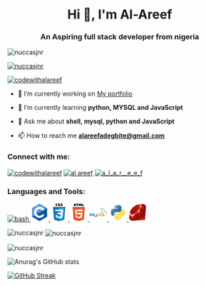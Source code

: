 <h1 align="center">Hi 👋, I'm Al-Areef</h1>
<h3 align="center">An Aspiring full stack developer from nigeria</h3>

<p align="left"> <img src="https://komarev.com/ghpvc/?username=nuccasjnr&label=Profile%20views&color=0e75b6&style=flat" alt="nuccasjnr" /> </p>

<p align="left"> <a href="https://github.com/ryo-ma/github-profile-trophy"><img src="https://github-profile-trophy.vercel.app/?username=nuccasjnr" alt="nuccasjnr" /></a> </p>

<p align="left"> <a href="https://twitter.com/codewithalareef" target="blank"><img src="https://img.shields.io/twitter/follow/codewithalareef?logo=twitter&style=for-the-badge" alt="codewithalareef" /></a> </p>

- 🔭 I’m currently working on [My portfolio](https://www.codewithalareef.tech)

- 🌱 I’m currently learning **python, MYSQL and JavaScript**

- 💬 Ask me about **shell, mysql, python and JavaScript**

- 📫 How to reach me **alareefadegbite@gmail.com**

<h3 align="left">Connect with me:</h3>
<p align="left">
<a href="https://twitter.com/codewithalareef" target="blank"><img align="center" src="https://raw.githubusercontent.com/rahuldkjain/github-profile-readme-generator/master/src/images/icons/Social/twitter.svg" alt="codewithalareef" height="30" width="40" /></a>
<a href="https://fb.com/al areef" target="blank"><img align="center" src="https://raw.githubusercontent.com/rahuldkjain/github-profile-readme-generator/master/src/images/icons/Social/facebook.svg" alt="al areef" height="30" width="40" /></a>
<a href="https://instagram.com/a_l_a_r__e_e_f" target="blank"><img align="center" src="https://raw.githubusercontent.com/rahuldkjain/github-profile-readme-generator/master/src/images/icons/Social/instagram.svg" alt="a_l_a_r__e_e_f" height="30" width="40" /></a>
</p>

<h3 align="left">Languages and Tools:</h3>
<p align="left"> <a href="https://www.gnu.org/software/bash/" target="_blank" rel="noreferrer"> <img src="https://www.vectorlogo.zone/logos/gnu_bash/gnu_bash-icon.svg" alt="bash" width="40" height="40"/> </a> <a href="https://www.cprogramming.com/" target="_blank" rel="noreferrer"> <img src="https://raw.githubusercontent.com/devicons/devicon/master/icons/c/c-original.svg" alt="c" width="40" height="40"/> </a> <a href="https://www.w3schools.com/css/" target="_blank" rel="noreferrer"> <img src="https://raw.githubusercontent.com/devicons/devicon/master/icons/css3/css3-original-wordmark.svg" alt="css3" width="40" height="40"/> </a> <a href="https://www.w3.org/html/" target="_blank" rel="noreferrer"> <img src="https://raw.githubusercontent.com/devicons/devicon/master/icons/html5/html5-original-wordmark.svg" alt="html5" width="40" height="40"/> </a> <a href="https://www.mysql.com/" target="_blank" rel="noreferrer"> <img src="https://raw.githubusercontent.com/devicons/devicon/master/icons/mysql/mysql-original-wordmark.svg" alt="mysql" width="40" height="40"/> </a> <a href="https://www.python.org" target="_blank" rel="noreferrer"> <img src="https://raw.githubusercontent.com/devicons/devicon/master/icons/python/python-original.svg" alt="python" width="40" height="40"/> </a> <a href="https://www.ruby-lang.org/en/" target="_blank" rel="noreferrer"> <img src="https://raw.githubusercontent.com/devicons/devicon/master/icons/ruby/ruby-original.svg" alt="ruby" width="40" height="40"/> </a> </p>

<p><img align="left" src="https://github-readme-stats.vercel.app/api/top-langs?username=nuccasjnr&show_icons=true&locale=en&layout=compact" alt="nuccasjnr" /></p>

<p>&nbsp;<img align="center" src="https://github-readme-stats.vercel.app/api?username=nuccasjnr&show_icons=true&locale=en" alt="nuccasjnr" /></p>

<p><img align="center" src="https://github-readme-streak-stats.herokuapp.com/?user=nuccasjnr&" alt="nuccasjnr" /></p>

<!-- 
[![Top Langs](https://github-readme-stats.vercel.app/api/top-langs/?username=NUCCASJNR&layout=compact)](https://github.com/anuraghazra/github-readme-stats) -->

<!-- 
[![Anurag's GitHub stats-Dark](https://github-readme-stats.vercel.app/api?username=NUCCASJNR&show_icons=true&theme=dark#gh-dark-mode-only)](https://github.com/anuraghazra/github-readme-stats#gh-dark-mode-only) -->

![Anurag's GitHub stats](https://github-readme-stats.vercel.app/api?username=NUCCASJNR&count_private=true)


[![GitHub Streak](https://streak-stats.demolab.com/?user=NUCCASJNR&theme=dark)](https://git.io/streak-stats)